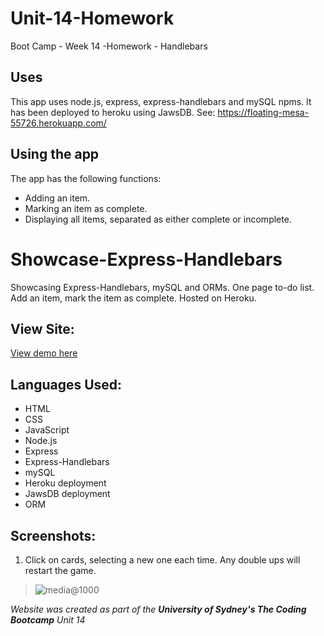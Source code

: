 # Unit-14-Homework
Boot Camp - Week 14 -Homework - Handlebars

## Uses
This app uses node.js, express, express-handlebars and mySQL npms. It has been deployed to heroku using JawsDB. See: https://floating-mesa-55726.herokuapp.com/

## Using the app
The app has the following functions:
- Adding an item.
- Marking an item as complete.
- Displaying all items, separated as either complete or incomplete.

# Showcase-Express-Handlebars
Showcasing Express-Handlebars, mySQL and ORMs. One page to-do list. Add an item, mark the item as complete. Hosted on Heroku. 

## View Site:
[View demo here](https://floating-mesa-55726.herokuapp.com/)

## Languages Used:
* HTML
* CSS
* JavaScript
* Node.js
* Express
* Express-Handlebars
* mySQL
* Heroku deployment
* JawsDB deployment
* ORM

## Screenshots:
1. Click on cards, selecting a new one each time. Any double ups will restart the game.
>![media@1000](##)


*Website was created as part of the ***University of Sydney's The Coding Bootcamp*** Unit 14*